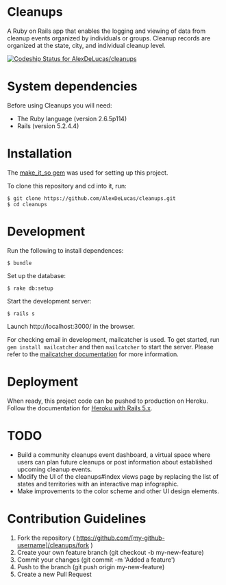 # Cleanups

A Ruby on Rails app that enables the logging and viewing of data from cleanup events organized by individuals or groups. Cleanup records are organized at the state, city, and individual cleanup level. 

[![Codeship Status for AlexDeLucas/cleanups](https://app.codeship.com/projects/60de4def-d93b-4a5e-989d-bf9924ec6313/status?branch=master)](https://app.codeship.com/projects/417844)

# System dependencies

Before using Cleanups you will need:

* The Ruby language (version 2.6.5p114)
* Rails (version 5.2.4.4)

# Installation 

The [make_it_so gem](https://github.com/LaunchAcademy/make_it_so) was used for setting up this project.

To clone this repository and cd into it, run: 
    
    $ git clone https://github.com/AlexDeLucas/cleanups.git
    $ cd cleanups

# Development

Run the following to install dependences:

    $ bundle

Set up the database:

    $ rake db:setup

Start the development server:

    $ rails s

Launch http://localhost:3000/ in the browser.

For checking email in development, mailcatcher is used. To get started, run `gem install mailcatcher` and then `mailcatcher` to start the server. Please refer to the [mailcatcher documentation](https://mailcatcher.me) for more information.

# Deployment

When ready, this project code can be pushed to production on Heroku. Follow the documentation for [Heroku with Rails 5.x](https://devcenter.heroku.com/articles/getting-started-with-rails5).

# TODO

* Build a community cleanups event dashboard, a virtual space where users can plan future cleanups or post information about established upcoming cleanup events.
* Modify the UI of the cleanups#index views page by replacing the list of states and territories with an interactive map infographic.
* Make improvements to the color scheme and other UI design elements.      

# Contribution Guidelines

1. Fork the repository ( https://github.com/[my-github-username]/cleanups/fork )
2. Create your own feature branch (git checkout -b my-new-feature)
3. Commit your changes (git commit -m 'Added a feature')  
4. Push to the branch (git push origin my-new-feature)
5. Create a new Pull Request  